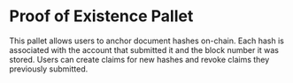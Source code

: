 # Proof of Existence Pallet

This pallet allows users to anchor document hashes on-chain. Each hash is associated with the account that submitted it and the block number it was stored. Users can create claims for new hashes and revoke claims they previously submitted.
